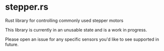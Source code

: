 # stepper.rs
Rust library for controlling commonly used stepper motors<br>

This library is currently in an unusable state and is a work in progress.<br>

Please open an issue for any specific sensors you'd like to see supported in future. 



